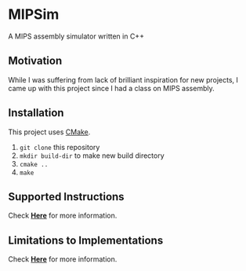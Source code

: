 
# MIPSim
A MIPS assembly simulator written in C++

## Motivation
While I was suffering from lack of brilliant inspiration for new projects, I came up with this project since I had a class on MIPS assembly. 

## Installation
This project uses [CMake](https://cmake.org/). 
1. `git clone` this repository
2. `mkdir build-dir` to make new build directory
3. `cmake ..` 
4. `make`

## Supported Instructions
Check **[Here](https://github.com/gooday2die/MIPSim/blob/cpp/github/Instructions.md)** for more information.

## Limitations to Implementations
Check **[Here](https://github.com/gooday2die/MIPSim/blob/cpp/github/Limitations.md)** for more information.
